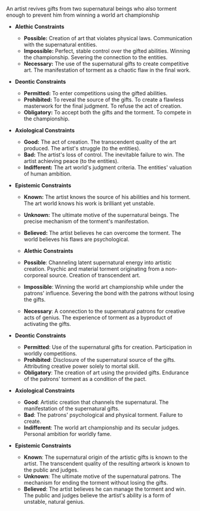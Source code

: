 An artist revives gifts from two supernatural beings 
who also torment enough to prevent him 
from winning a world art championship

*   **Alethic Constraints**
    *   **Possible:** Creation of art that violates physical laws. Communication with the supernatural entities.
    *   **Impossible:** Perfect, stable control over the gifted abilities. Winning the championship. Severing the connection to the entities.
    *   **Necessary:** The use of the supernatural gifts to create competitive art. The manifestation of torment as a chaotic flaw in the final work.

*   **Deontic Constraints**
    *   **Permitted:** To enter competitions using the gifted abilities.
    *   **Prohibited:** To reveal the source of the gifts. To create a flawless masterwork for the final judgment. To refuse the act of creation.
    *   **Obligatory:** To accept both the gifts and the torment. To compete in the championship.

*   **Axiological Constraints**
    *   **Good:** The act of creation. The transcendent quality of the art produced. The artist's struggle (to the entities).
    *   **Bad:** The artist's loss of control. The inevitable failure to win. The artist achieving peace (to the entities).
    *   **Indifferent:** The art world's judgment criteria. The entities' valuation of human ambition.

*   **Epistemic Constraints**
    *   **Known:** The artist knows the source of his abilities and his torment. The art world knows his work is brilliant yet unstable.
    *   **Unknown:** The ultimate motive of the supernatural beings. The precise mechanism of the torment's manifestation.
    *   **Believed:** The artist believes he can overcome the torment. The world believes his flaws are psychological.


    *   **Alethic Constraints**
    *   **Possible**: Channeling latent supernatural energy into artistic creation. Psychic and material torment originating from a non-corporeal source. Creation of transcendent art.
    *   **Impossible**: Winning the world art championship while under the patrons' influence. Severing the bond with the patrons without losing the gifts.
    *   **Necessary**: A connection to the supernatural patrons for creative acts of genius. The experience of torment as a byproduct of activating the gifts.

*   **Deontic Constraints**
    *   **Permitted**: Use of the supernatural gifts for creation. Participation in worldly competitions.
    *   **Prohibited**: Disclosure of the supernatural source of the gifts. Attributing creative power solely to mortal skill.
    *   **Obligatory**: The creation of art using the provided gifts. Endurance of the patrons' torment as a condition of the pact.

*   **Axiological Constraints**
    *   **Good**: Artistic creation that channels the supernatural. The manifestation of the supernatural gifts.
    *   **Bad**: The patrons' psychological and physical torment. Failure to create.
    *   **Indifferent**: The world art championship and its secular judges. Personal ambition for worldly fame.

*   **Epistemic Constraints**
    *   **Known**: The supernatural origin of the artistic gifts is known to the artist. The transcendent quality of the resulting artwork is known to the public and judges.
    *   **Unknown**: The ultimate motive of the supernatural patrons. The mechanism for ending the torment without losing the gifts.
    *   **Believed**: The artist believes he can manage the torment and win. The public and judges believe the artist's ability is a form of unstable, natural genius.